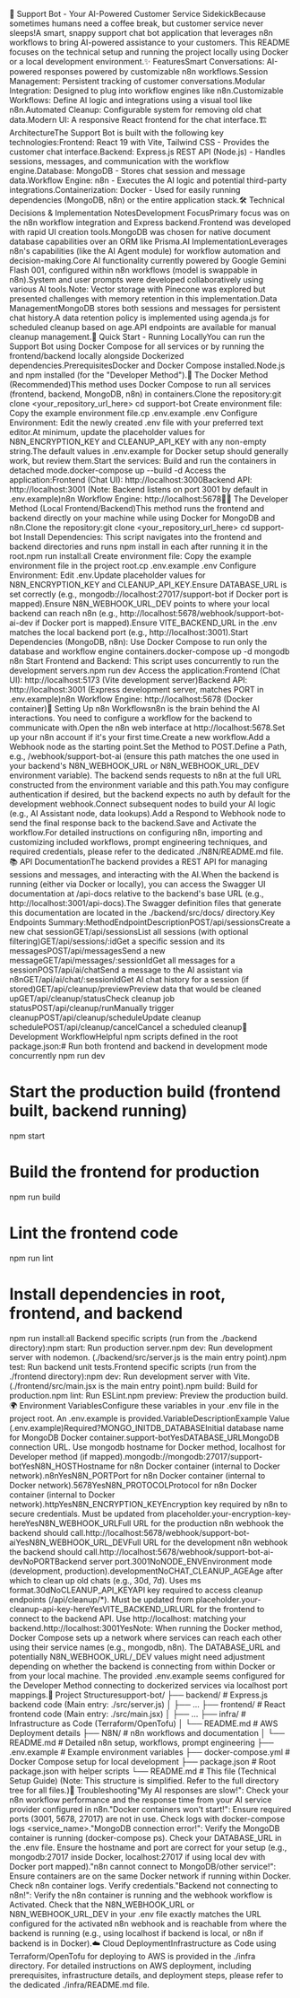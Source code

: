 🤖 Support Bot - Your AI-Powered Customer Service SidekickBecause sometimes humans need a coffee break, but customer service never sleeps!A smart, snappy support chat bot application that leverages n8n workflows to bring AI-powered assistance to your customers. This README focuses on the technical setup and running the project locally using Docker or a local development environment.✨ FeaturesSmart Conversations: AI-powered responses powered by customizable n8n workflows.Session Management: Persistent tracking of customer conversations.Modular Integration: Designed to plug into workflow engines like n8n.Customizable Workflows: Define AI logic and integrations using a visual tool like n8n.Automated Cleanup: Configurable system for removing old chat data.Modern UI: A responsive React frontend for the chat interface.🏗️ ArchitectureThe Support Bot is built with the following key technologies:Frontend: React 19 with Vite, Tailwind CSS - Provides the customer chat interface.Backend: Express.js REST API (Node.js) - Handles sessions, messages, and communication with the workflow engine.Database: MongoDB - Stores chat session and message data.Workflow Engine: n8n - Executes the AI logic and potential third-party integrations.Containerization: Docker - Used for easily running dependencies (MongoDB, n8n) or the entire application stack.🛠️ Technical Decisions & Implementation NotesDevelopment FocusPrimary focus was on the n8n workflow integration and Express backend.Frontend was developed with rapid UI creation tools.MongoDB was chosen for native document database capabilities over an ORM like Prisma.AI ImplementationLeverages n8n's capabilities (like the AI Agent module) for workflow automation and decision-making.Core AI functionality currently powered by Google Gemini Flash 001, configured within n8n workflows (model is swappable in n8n).System and user prompts were developed collaboratively using various AI tools.Note: Vector storage with Pinecone was explored but presented challenges with memory retention in this implementation.Data ManagementMongoDB stores both sessions and messages for persistent chat history.A data retention policy is implemented using agenda.js for scheduled cleanup based on age.API endpoints are available for manual cleanup management.🚀 Quick Start - Running LocallyYou can run the Support Bot using Docker Compose for all services or by running the frontend/backend locally alongside Dockerized dependencies.PrerequisitesDocker and Docker Compose installed.Node.js and npm installed (for the "Developer Method").🐳 The Docker Method (Recommended)This method uses Docker Compose to run all services (frontend, backend, MongoDB, n8n) in containers.Clone the repository:git clone <your_repository_url_here>
cd support-bot
Create environment file: Copy the example environment file.cp .env.example .env
Configure Environment: Edit the newly created .env file with your preferred text editor.At minimum, update the placeholder values for N8N_ENCRYPTION_KEY and CLEANUP_API_KEY with any non-empty string.The default values in .env.example for Docker setup should generally work, but review them.Start the services: Build and run the containers in detached mode.docker-compose up --build -d
Access the application:Frontend (Chat UI): http://localhost:3000Backend API: http://localhost:3001 (Note: Backend listens on port 3001 by default in .env.example)n8n Workflow Engine: http://localhost:5678🧑‍💻 The Developer Method (Local Frontend/Backend)This method runs the frontend and backend directly on your machine while using Docker for MongoDB and n8n.Clone the repository:git clone <your_repository_url_here>
cd support-bot
Install Dependencies: This script navigates into the frontend and backend directories and runs npm install in each after running it in the root.npm run install:all
Create environment file: Copy the example environment file in the project root.cp .env.example .env
Configure Environment: Edit .env.Update placeholder values for N8N_ENCRYPTION_KEY and CLEANUP_API_KEY.Ensure DATABASE_URL is set correctly (e.g., mongodb://localhost:27017/support-bot if Docker port is mapped).Ensure N8N_WEBHOOK_URL_DEV points to where your local backend can reach n8n (e.g., http://localhost:5678/webhook/support-bot-ai-dev if Docker port is mapped).Ensure VITE_BACKEND_URL in the .env matches the local backend port (e.g., http://localhost:3001).Start Dependencies (MongoDB, n8n): Use Docker Compose to run only the database and workflow engine containers.docker-compose up -d mongodb n8n
Start Frontend and Backend: This script uses concurrently to run the development servers.npm run dev
Access the application:Frontend (Chat UI): http://localhost:5173 (Vite development server)Backend API: http://localhost:3001 (Express development server, matches PORT in .env.example)n8n Workflow Engine: http://localhost:5678 (Docker container)🔧 Setting Up n8n Workflowsn8n is the brain behind the AI interactions. You need to configure a workflow for the backend to communicate with.Open the n8n web interface at http://localhost:5678.Set up your n8n account if it's your first time.Create a new workflow.Add a Webhook node as the starting point.Set the Method to POST.Define a Path, e.g., /webhook/support-bot-ai (ensure this path matches the one used in your backend's N8N_WEBHOOK_URL or N8N_WEBHOOK_URL_DEV environment variable). The backend sends requests to n8n at the full URL constructed from the environment variable and this path.You may configure authentication if desired, but the backend expects no auth by default for the development webhook.Connect subsequent nodes to build your AI logic (e.g., AI Assistant node, data lookups).Add a Respond to Webhook node to send the final response back to the backend.Save and Activate the workflow.For detailed instructions on configuring n8n, importing and customizing included workflows, prompt engineering techniques, and required credentials, please refer to the dedicated ./N8N/README.md file.📚 API DocumentationThe backend provides a REST API for managing sessions and messages, and interacting with the AI.When the backend is running (either via Docker or locally), you can access the Swagger UI documentation at /api-docs relative to the backend's base URL (e.g., http://localhost:3001/api-docs).The Swagger definition files that generate this documentation are located in the ./backend/src/docs/ directory.Key Endpoints Summary:MethodEndpointDescriptionPOST/api/sessionsCreate a new chat sessionGET/api/sessionsList all sessions (with optional filtering)GET/api/sessions/:idGet a specific session and its messagesPOST/api/messagesSend a new messageGET/api/messages/:sessionIdGet all messages for a sessionPOST/api/ai/chatSend a message to the AI assistant via n8nGET/api/ai/chat/:sessionIdGet AI chat history for a session (if stored)GET/api/cleanup/previewPreview data that would be cleaned upGET/api/cleanup/statusCheck cleanup job statusPOST/api/cleanup/runManually trigger cleanupPOST/api/cleanup/scheduleUpdate cleanup schedulePOST/api/cleanup/cancelCancel a scheduled cleanup🔄 Development WorkflowHelpful npm scripts defined in the root package.json:# Run both frontend and backend in development mode concurrently
npm run dev

# Start the production build (frontend built, backend running)
npm start

# Build the frontend for production
npm run build

# Lint the frontend code
npm run lint

# Install dependencies in root, frontend, and backend
npm run install:all
Backend specific scripts (run from the ./backend directory):npm start: Run production server.npm dev: Run development server with nodemon. (./backend/src/server.js is the main entry point).npm test: Run backend unit tests.Frontend specific scripts (run from the ./frontend directory):npm dev: Run development server with Vite. (./frontend/src/main.jsx is the main entry point).npm build: Build for production.npm lint: Run ESLint.npm preview: Preview the production build.🌍 Environment VariablesConfigure these variables in your .env file in the project root. An .env.example is provided.VariableDescriptionExample Value (.env.example)Required?MONGO_INITDB_DATABASEInitial database name for MongoDB Docker container.support-botYesDATABASE_URLMongoDB connection URL. Use mongodb hostname for Docker method, localhost for Developer method (if mapped).mongodb://mongodb:27017/support-botYesN8N_HOSTHostname for n8n Docker container (internal to Docker network).n8nYesN8N_PORTPort for n8n Docker container (internal to Docker network).5678YesN8N_PROTOCOLProtocol for n8n Docker container (internal to Docker network).httpYesN8N_ENCRYPTION_KEYEncryption key required by n8n to secure credentials. Must be updated from placeholder.your-encryption-key-hereYesN8N_WEBHOOK_URLFull URL for the production n8n webhook the backend should call.http://localhost:5678/webhook/support-bot-aiYesN8N_WEBHOOK_URL_DEVFull URL for the development n8n webhook the backend should call.http://localhost:5678/webhook/support-bot-ai-devNoPORTBackend server port.3001NoNODE_ENVEnvironment mode (development, production).developmentNoCHAT_CLEANUP_AGEAge after which to clean up old chats (e.g., 30d, 7d). Uses ms format.30dNoCLEANUP_API_KEYAPI key required to access cleanup endpoints (/api/cleanup/*). Must be updated from placeholder.your-cleanup-api-key-hereYesVITE_BACKEND_URLURL for the frontend to connect to the backend API. Use http://localhost:<PORT> matching your backend.http://localhost:3001YesNote: When running the Docker method, Docker Compose sets up a network where services can reach each other using their service names (e.g., mongodb, n8n). The DATABASE_URL and potentially N8N_WEBHOOK_URL/_DEV values might need adjustment depending on whether the backend is connecting from within Docker or from your local machine. The provided .env.example seems configured for the Developer Method connecting to dockerized services via localhost port mappings.📁 Project Structuresupport-bot/
├── backend/             # Express.js backend code (Main entry: ./src/server.js)
│   ├── ...
├── frontend/            # React frontend code (Main entry: ./src/main.jsx)
│   ├── ...
├── infra/               # Infrastructure as Code (Terraform/OpenTofu)
│   └── README.md        # AWS Deployment details
├── N8N/                 # n8n workflows and documentation
│   └── README.md        # Detailed n8n setup, workflows, prompt engineering
├── .env.example         # Example environment variables
├── docker-compose.yml   # Docker Compose setup for local development
├── package.json         # Root package.json with helper scripts
└── README.md            # This file (Technical Setup Guide)
(Note: This structure is simplified. Refer to the full directory tree for all files.)🐛 Troubleshooting"My AI responses are slow!": Check your n8n workflow performance and the response time from your AI service provider configured in n8n."Docker containers won't start!": Ensure required ports (3001, 5678, 27017) are not in use. Check logs with docker-compose logs <service_name>."MongoDB connection error!": Verify the MongoDB container is running (docker-compose ps). Check your DATABASE_URL in the .env file. Ensure the hostname and port are correct for your setup (e.g., mongodb:27017 inside Docker, localhost:27017 if using local dev with Docker port mapped)."n8n cannot connect to MongoDB/other service!": Ensure containers are on the same Docker network if running within Docker. Check n8n container logs. Verify credentials."Backend not connecting to n8n!": Verify the n8n container is running and the webhook workflow is Activated. Check that the N8N_WEBHOOK_URL or N8N_WEBHOOK_URL_DEV in your .env file exactly matches the URL configured for the activated n8n webhook and is reachable from where the backend is running (e.g., using localhost if backend is local, or n8n if backend is in Docker).☁️ Cloud DeploymentInfrastructure as Code using Terraform/OpenTofu for deploying to AWS is provided in the ./infra directory. For detailed instructions on AWS deployment, including prerequisites, infrastructure details, and deployment steps, please refer to the dedicated ./infra/README.md file.